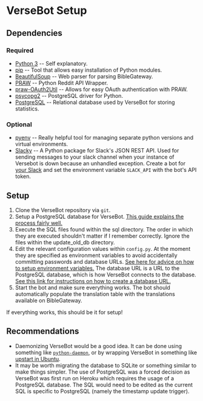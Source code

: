 VerseBot Setup
==============

## Dependencies ##
### Required ###
* [Python 3](https://www.python.org/downloads/) -- Self explanatory.
* [pip](https://pypi.python.org/pypi/pip) -- Tool that allows easy installation of Python modules.
* [BeautifulSoup](http://www.crummy.com/software/BeautifulSoup/) -- Web parser for parsing BibleGateway.
* [PRAW](https://github.com/praw-dev/praw) -- Python Reddit API Wrapper.
* [praw-OAuth2Util](https://github.com/SmBe19/praw-OAuth2Util) -- Allows for easy OAuth authentication with PRAW.
* [psycopg2](http://initd.org/psycopg/) -- PostgreSQL driver for Python.
* [PostgreSQL](http://www.postgresql.org/) -- Relational database used by VerseBot for storing statistics.

### Optional ###
* [pyenv](https://github.com/yyuu/pyenv) -- Really helpful tool for managing separate python versions and virtual environments.
* [Slacky](https://github.com/nabetama/slacky/) -- A Python package for Slack's JSON REST API. Used for sending messages to your slack channel when your instance of Versebot is down because an unhandled exception. Create a bot for [your Slack](https://my.slack.com/services/new/bot) and set the environment variable `SLACK_API` with the bot's API token.

## Setup ##
1. Clone the VerseBot repository via `git`.
2. Setup a PostgreSQL database for VerseBot. [This guide explains the process fairly well.](https://www.digitalocean.com/community/tutorials/how-to-install-and-use-postgresql-on-ubuntu-14-04)
3. Execute the SQL files found within the sql directory. The order in which they are executed shouldn't matter if I remember correctly. Ignore the files within the update_old_db directory.
4. Edit the relevant configuration values within `config.py`. At the moment they are specified as environment variables to avoid accidentally committing passwords and database URLs. [See here for advice on how to setup environment variables.](http://unix.stackexchange.com/questions/117467/how-to-permanently-set-environmental-variables) The database URL is a URL to the PostgreSQL database, which is how VerseBot connects to the database. [See this link for instructions on how to create a database URL.](http://stackoverflow.com/questions/3582552/postgres-connection-url)
5. Start the bot and make sure everything works. The bot should automatically populate the translation table with the translations available on BibleGateway.

If everything works, this should be it for setup!

## Recommendations ##
* Daemonizing VerseBot would be a good idea. It can be done using something like [`python-daemon`](https://github.com/serverdensity/python-daemon), or by wrapping VerseBot in something like [upstart in Ubuntu](https://www.digitalocean.com/community/tutorials/the-upstart-event-system-what-it-is-and-how-to-use-it).
* It may be worth migrating the database to SQLite or something similar to make things simpler. The use of PostgreSQL was a forced decision as VerseBot was first run on Heroku which requires the usage of a PostgreSQL database. The SQL would need to be edited as the current SQL is specific to PostgreSQL (namely the timestamp update trigger).

